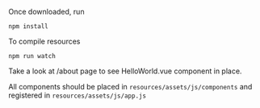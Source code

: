 Once downloaded, run 
```$xslt
npm install
```

To compile resources 
```
npm run watch
```

Take a look at /about page to see HelloWorld.vue component in place.

All components should be placed in 
`resources/assets/js/components` and registered in `resources/assets/js/app.js`

 
